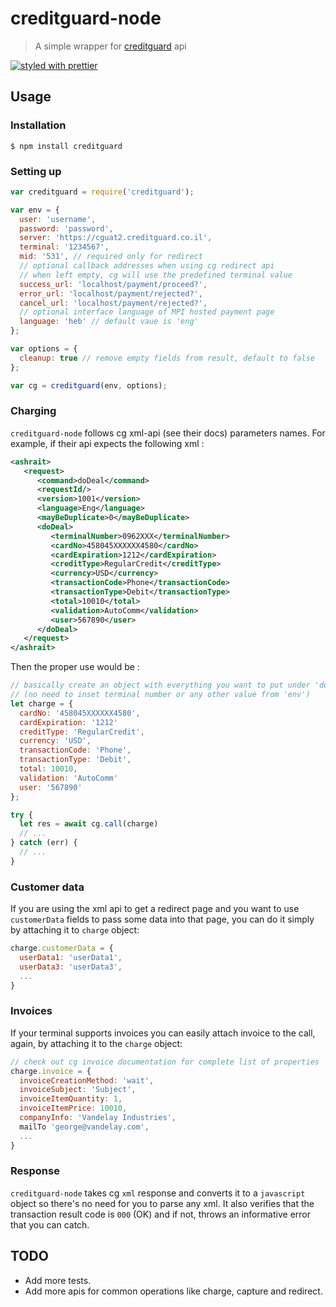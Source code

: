 # creditguard-node

> A simple wrapper for [creditguard](http://creditguard.co.il) api

[![styled with prettier](https://img.shields.io/badge/styled_with-prettier-ff69b4.svg)](https://github.com/prettier/prettier)

## Usage

### Installation

```
$ npm install creditguard
```

### Setting up

```js
var creditguard = require('creditguard');

var env = {
  user: 'username',
  password: 'password',
  server: 'https://cguat2.creditguard.co.il',
  terminal: '1234567',
  mid: '531', // required only for redirect
  // optional callback addresses when using cg redirect api
  // when left empty, cg will use the predefined terminal value
  success_url: 'localhost/payment/proceed?',
  error_url: 'localhost/payment/rejected?',
  cancel_url: 'localhost/payment/rejected?',
  // optional interface language of MPI hosted payment page
  language: 'heb' // default vaue is 'eng'
};

var options = {
  cleanup: true // remove empty fields from result, default to false
};

var cg = creditguard(env, options);
```

### Charging

`creditguard-node` follows cg xml-api (see their docs) parameters names. For example, if their api expects the following xml :

```xml
<ashrait>
   <request>
      <command>doDeal</command>
      <requestId/>
      <version>1001</version>
      <language>Eng</language>
      <mayBeDuplicate>0</mayBeDuplicate>
      <doDeal>
         <terminalNumber>0962XXX</terminalNumber>
         <cardNo>458045XXXXXX4580</cardNo>
         <cardExpiration>1212</cardExpiration>
         <creditType>RegularCredit</creditType>
         <currency>USD</currency>
         <transactionCode>Phone</transactionCode>
         <transactionType>Debit</transactionType>
         <total>10010</total>
         <validation>AutoComm</validation>
         <user>567890</user>
      </doDeal>
   </request>
</ashrait>
```

Then the proper use would be :

```js
// basically create an object with everything you want to put under 'doDeal' element
// (no need to inset terminal number or any other value from 'env')
let charge = {
  cardNo: '458045XXXXXX4580',
  cardExpiration: '1212'
  creditType: 'RegularCredit',
  currency: 'USD',
  transactionCode: 'Phone',
  transactionType: 'Debit',
  total: 10010,
  validation: 'AutoComm'
  user: '567890'
};

try {
  let res = await cg.call(charge)
  // ...
} catch (err) {
  // ...
}
```

### Customer data

If you are using the xml api to get a redirect page and you want to use `customerData` fields to pass some data into that page, you can do it simply by attaching it to `charge` object:

```js
charge.customerData = {
  userData1: 'userData1',
  userData3: 'userData3',
  ...
}
```

### Invoices

If your terminal supports invoices you can easily attach invoice to the call, again, by attaching it to the `charge` object:

```js
// check out cg invoice documentation for complete list of properties
charge.invoice = {
  invoiceCreationMethod: 'wait',
  invoiceSubject: 'Subject',
  invoiceItemQuantity: 1,
  invoiceItemPrice: 10010,
  companyInfo: 'Vandelay Industries',
  mailTo 'george@vandelay.com',
  ...
}
```

### Response

`creditguard-node` takes cg `xml` response and converts it to a `javascript` object so there's no need for you to parse any xml. It also verifies that the transaction result code is `000` (OK) and if not, throws an informative error that you can catch.

## TODO

* Add more tests.
* Add more apis for common operations like charge, capture and redirect.

